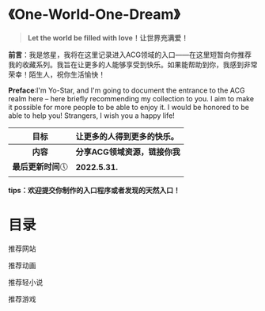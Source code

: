 # 《One-World-One-Dream》
> **Let the world be filled with love！让世界充满爱！**

**前言**：我是悠星，我将在这里记录进入ACG领域的入口——在这里短暂向你推荐我的收藏系列。我旨在让更多的人能够享受到快乐。如果能帮助到你，我感到非常荣幸！陌生人，祝你生活愉快！

**Preface**:I'm Yo-Star, and I'm going to document the entrance to the ACG realm here – here briefly recommending my collection to you. I aim to make it possible for more people to be able to enjoy it. I would be honored to be able to help you! Strangers, I wish you a happy life!

|       目标        | **让更多的人得到更多的快乐。** |
| :---------------: | :----------------------------- |
|     **内容**      | **分享ACG领域资源，链接你我**  |
| **最后更新时间**🕔 | **2022.5.31.**                 |

**tips：欢迎提交你制作的入口程序或者发现的天然入口！**

# 目录

推荐网站

推荐动画

推荐轻小说

推荐游戏



